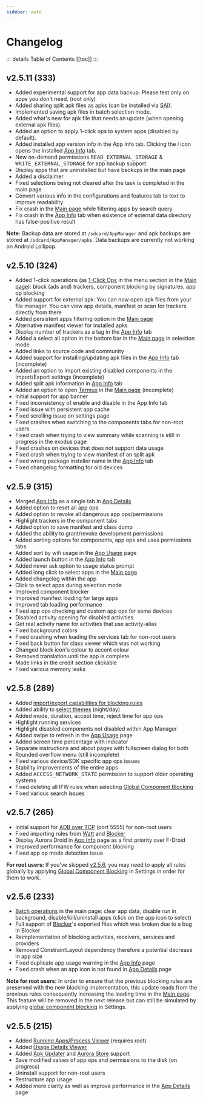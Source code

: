 ```yaml
---
sidebar: auto
---
```

# Changelog

::: details Table of Contents
[[toc]]
:::

## v2.5.11 (333)
- <TagFeature/> Added experimental support for app data backup. Please test only on apps you don't need. (root only)
- <TagFeature/> Added sharing split apk files as apks (can be installed via [SAI][8]).
- <TagFeature/> Implemented saving apk files in batch selection mode.
- <TagFeature/> Added what's new for apk file that needs an update (when opening external apk files).
- <TagFeature/> Added an option to apply 1-click ops to system apps (disabled by default).
- <TagFeature/> Added installed app version info in the App Info tab. Clicking the _i_ icon opens the installed [App Info][4] tab.
- <TagFeature/> New on-demand permissions <tt>READ_EXTERNAL_STORAGE</tt> & <tt>WRITE_EXTERNAL_STORAGE</tt> for app backup support
- <TagFeature/> Display apps that are uninstalled but have backups in the main page
- <TagFeature/> Added a disclaimer
- <TagFix/> Fixed selections being not cleared after the task is completed in the main page
- <TagFix/> Convert various info in the configurations and features tab to text to improve readability
- <TagFix/> Fix crash in the [Main page][7] while filtering apps by search query
- <TagFix/> Fix crash in the [App Info][4] tab when existence of external data directory has false-positive result

**Note:** Backup data are stored at `/sdcard/AppManager` and apk backups are stored at `/sdcard/AppManager/apks`. Data backups are currently not working on Android Lollipop.

## v2.5.10 (324)
- <TagFeature/> Added 1-click operations (as [1-Click Ops](./guide/one-click-ops-page.md) in the menu section in the [Main page][7]): block (ads and) trackers, component blocking by signatures, app op blocking
- <TagFeature/> Added support for external apk: You can now open apk files from your file manager. You can view app details, manifest or scan for trackers directly from there
- <TagFeature/> Added persistent apps filtering option in the [Main page][7]
- <TagFeature/> Alternative manifest viewer for installed apks
- <TagFeature/> Display number of trackers as a tag in the [App Info][4] tab
- <TagFeature/> Added a select all option in the bottom bar in the [Main page][7] in selection mode
- <TagFeature/> Added links to source code and community
- <TagFeature/> Added support for installing/updating apk files in the [App Info][4] tab (incomplete)
- <TagFeature/> Added an option to import existing disabled components in the Import/Export settings (incomplete)
- <TagFeature/> Added split apk information in [App Info][4] tab
- <TagFeature/> Added an option to open [Termux](./guide/main-page.md#termux) in the [Main page][7] (incomplete)
- <TagFeature/> Initial support for app banner
- <TagFix/> Fixed inconsistency of enable and disable in the App Info tab
- <TagFix/> Fixed issue with persistent app cache
- <TagFix/> Fixed scrolling issue on settings page
- <TagFix/> Fixed crashes when switching to the components tabs for non-root users
- <TagFix/> Fixed crash when trying to view summary while scanning is still in progress in the exodus page
- <TagFix/> Fixed crashes on devices that does not support data usage
- <TagFix/> Fixed crash when trying to view manifest of an split apk
- <TagFix/> Fixed wrong package installer name in the [App Info][4] tab
- <TagFix/> Fixed changelog formatting for old devices

## v2.5.9 (315)
- <TagFeature/> Merged [App Info][4] as a single tab in [App Details][1]
- <TagFeature/> Added option to reset all app ops
- <TagFeature/> Added option to revoke all dangerous app ops/permissions
- <TagFeature/> Highlight trackers in the component tabs
- <TagFeature/> Added option to save manifest and class dump
- <TagFeature/> Added the ability to grant/revoke development permissions
- <TagFeature/> Added sorting options for components, app ops and uses permissions tabs
- <TagFeature/> Added sort by wifi usage in the [App Usage][6] page
- <TagFeature/> Added launch button in the [App Info][4] tab
- <TagFeature/> Added never ask option to usage status prompt
- <TagFeature/> Added long click to select apps in the [Main page][7]
- <TagFeature/> Added changelog within the app
- <TagFix/> Click to select apps during selection mode
- <TagFix/> Improved component blocker
- <TagFix/> Improved manifest loading for large apps
- <TagFix/> Improved tab loading performance
- <TagFix/> Fixed app ops checking and custom app ops for some devices
- <TagFix/> Disabled activity opening for disabled activities
- <TagFix/> Get real activity name for activities that use activity-alias
- <TagFix/> Fixed background colors
- <TagFix/> Fixed crashing when loading the services tab for non-root users
- <TagFix/> Fixed back button for class viewer which was not working
- <TagFix/> Changed block icon's colour to accent colour
- <TagFix/> Removed translation until the app is complete
- <TagFix/> Made links in the credit section clickable
- <TagFix/> Fixed various memory leaks

## v2.5.8 (289)
- <TagFeature/> Added [import/export capabilities for blocking rules](./guide/settings-page.md#import-export-blocking-rules)
- <TagFeature/> Added ability to [select themes](./guide/settings-page.html#app-theme) (night/day)
- <TagFeature/> Added mode, duration, accept time, reject time for app ops
- <TagFeature/> Highlight running services
- <TagFeature/> Highlight disabled components not disabled within App Manager
- <TagFeature/> Added swipe to refresh in the [App Usage][6] page
- <TagFeature/> Added screen time percentage with indicator
- <TagFeature/> Separate instructions and about pages with fullscreen dialog for both
- <TagFeature/> Rounded overflow menu (still incomplete)
- <TagFix/> Fixed various device/SDK specific app ops issues
- <TagFix/> Stability improvements of the entire apps
- <TagFix/> Added <tt>ACCESS_NETWORK_STATE</tt> permission to support older operating systems
- <TagFix/> Fixed deleting all IFW rules when selecting [Global Component Blocking][5]
- <TagFix/> Fixed various search issues

## v2.5.7 (265)
- <TagFeature/> Initial support for [ADB over TCP](./guide/adb-over-tcp.md) (port 5555) for non-root users
- <TagFix/> Fixed importing rules from [Watt][2] and [Blocker][3]
- <TagFix/> Display Aurora Droid in [App Info][4] page as a first priority over F-Droid
- <TagFix/> Improved performance for component blocking
- <TagFix/> Fixed app op mode detection issue

**For root users:** If you've skipped [v2.5.6](#v2-5-6-233), you may need to apply all rules globally by applying [Global Component Blocking][5] in Settings in order for them to work.

## v2.5.6 (233)
- <TagFeature/> [Batch operations](./guide/main-page.md#batch-operations) in the main page: clear app data, disable run in background, disable/kill/uninstall apps (click on the app icon to select)
- <TagFeature/> Full support of [Blocker][3]'s exported files which was broken due to a bug in Blocker
- <TagFeature/> Reimplementation of blocking activities, receivers, services and providers
- <TagFix/> Removed ConstraintLayout dependency therefore a potential decrease in app size
- <TagFix/> Fixed duplicate app usage warning in the [App Info][4] page
- <TagFix/> Fixed crash when an app icon is not found in [App Details][1] page

**Note for root users:** In order to ensure that the previous blocking rules are preserved with the new blocking implementation, this update reads from the previous rules consequently increasing the loading time in the [Main page][7]. This feature will be removed in the next release but can still be simulated by applying [global component blocking][5] in Settings.

## v2.5.5 (215)
- <TagFeature/> Added [Running Apps/Process Viewer](./guide/main-page.md#running-apps) (requires root)
- <TagFeature/> Added [Usage Details Viewer][6]
- <TagFeature/> Added [Apk Updater](./guide/main-page.md#apk-updater) and [Aurora Store](./guide/app-details-page.md#actions-in-app-info-tab) support
- <TagFeature/> Save modified values of app ops and permissions to the disk (on progress)
- <TagFix/> Uninstall support for non-root users
- <TagFix/> Restructure app usage
- <TagFix/> Added more clarity as well as improve performance in the [App Details][1] page

[1]: ./guide/app-details-page.md
[2]: https://github.com/tuyafeng/Watt
[3]: https://github.com/lihenggui/blocker
[4]: ./guide/app-details-page.md#app-info-tab
[5]: ./guide/settings-page.md#global-component-blocking
[6]: ./guide/main-page.md#app-usage
[7]: ./guide/main-page.md
[8]: https://github.com/Aefyr/SAI
